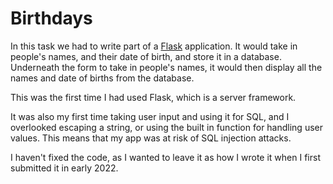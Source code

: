 # Birthdays

In this task we had to write part of a <a href="https://flask.palletsprojects.com/en/3.0.x/">Flask</a> application.
It would take in people's names, and their date of birth, and store it in a database.
Underneath the form to take in people's names, it would then display all the names and date of births from the database.

This was the first time I had used Flask, which is a server framework.

It was also my first time taking user input and using it for SQL, and I overlooked escaping a string, or using the built in function for handling user values.
This means that my app was at risk of SQL injection attacks.

I haven't fixed the code, as I wanted to leave it as how I wrote it when I first submitted it in early 2022.
